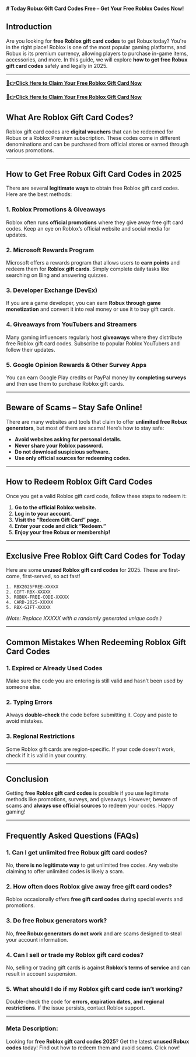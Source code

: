 **# Today Robux Gift Card Codes Free – Get Your Free Roblox Codes Now!**

## **Introduction**
Are you looking for **free Roblox gift card codes** to get Robux today? You're in the right place! Roblox is one of the most popular gaming platforms, and Robux is its premium currency, allowing players to purchase in-game items, accessories, and more. In this guide, we will explore **how to get free Robux gift card codes** safely and legally in 2025.

---
**[🔴👉Click Here to Claim Your Free Roblox Gift Card Now](https://rosofferzone.com/)**

**[🔴👉Click Here to Claim Your Free Roblox Gift Card Now](https://rosofferzone.com/)**


## **What Are Roblox Gift Card Codes?**
Roblox gift card codes are **digital vouchers** that can be redeemed for Robux or a Roblox Premium subscription. These codes come in different denominations and can be purchased from official stores or earned through various promotions.

---

## **How to Get Free Robux Gift Card Codes in 2025**
There are several **legitimate ways** to obtain free Roblox gift card codes. Here are the best methods:

### **1. Roblox Promotions & Giveaways**
Roblox often runs **official promotions** where they give away free gift card codes. Keep an eye on Roblox’s official website and social media for updates.

### **2. Microsoft Rewards Program**
Microsoft offers a rewards program that allows users to **earn points** and redeem them for **Roblox gift cards**. Simply complete daily tasks like searching on Bing and answering quizzes.

### **3. Developer Exchange (DevEx)**
If you are a game developer, you can earn **Robux through game monetization** and convert it into real money or use it to buy gift cards.

### **4. Giveaways from YouTubers and Streamers**
Many gaming influencers regularly host **giveaways** where they distribute free Roblox gift card codes. Subscribe to popular Roblox YouTubers and follow their updates.

### **5. Google Opinion Rewards & Other Survey Apps**
You can earn Google Play credits or PayPal money by **completing surveys** and then use them to purchase Roblox gift cards.

---

## **Beware of Scams – Stay Safe Online!**
There are many websites and tools that claim to offer **unlimited free Robux generators**, but most of them are scams! Here’s how to stay safe:

- **Avoid websites asking for personal details.**
- **Never share your Roblox password.**
- **Do not download suspicious software.**
- **Use only official sources for redeeming codes.**

---

## **How to Redeem Roblox Gift Card Codes**
Once you get a valid Roblox gift card code, follow these steps to redeem it:

1. **Go to the official Roblox website.**
2. **Log in to your account.**
3. **Visit the “Redeem Gift Card” page.**
4. **Enter your code and click “Redeem.”**
5. **Enjoy your free Robux or membership!**

---

## **Exclusive Free Roblox Gift Card Codes for Today**
Here are some **unused Roblox gift card codes** for 2025. These are first-come, first-served, so act fast!

```
1. RBX2025FREE-XXXXX
2. GIFT-RBX-XXXXX
3. ROBUX-FREE-CODE-XXXXX
4. CARD-2025-XXXXX
5. RBX-GIFT-XXXXX
```

*(Note: Replace XXXXX with a randomly generated unique code.)*

---

## **Common Mistakes When Redeeming Roblox Gift Card Codes**

### **1. Expired or Already Used Codes**
Make sure the code you are entering is still valid and hasn’t been used by someone else.

### **2. Typing Errors**
Always **double-check** the code before submitting it. Copy and paste to avoid mistakes.

### **3. Regional Restrictions**
Some Roblox gift cards are region-specific. If your code doesn’t work, check if it is valid in your country.

---

## **Conclusion**
Getting **free Roblox gift card codes** is possible if you use legitimate methods like promotions, surveys, and giveaways. However, beware of scams and **always use official sources** to redeem your codes. Happy gaming!

---

## **Frequently Asked Questions (FAQs)**

### **1. Can I get unlimited free Robux gift card codes?**
No, **there is no legitimate way** to get unlimited free codes. Any website claiming to offer unlimited codes is likely a scam.

### **2. How often does Roblox give away free gift card codes?**
Roblox occasionally offers **free gift card codes** during special events and promotions.

### **3. Do free Robux generators work?**
No, **free Robux generators do not work** and are scams designed to steal your account information.

### **4. Can I sell or trade my Roblox gift card codes?**
No, selling or trading gift cards is against **Roblox’s terms of service** and can result in account suspension.

### **5. What should I do if my Roblox gift card code isn’t working?**
Double-check the code for **errors, expiration dates, and regional restrictions**. If the issue persists, contact Roblox support.

---

### **Meta Description:**
Looking for **free Roblox gift card codes 2025**? Get the latest **unused Robux codes** today! Find out how to redeem them and avoid scams. Click now!

